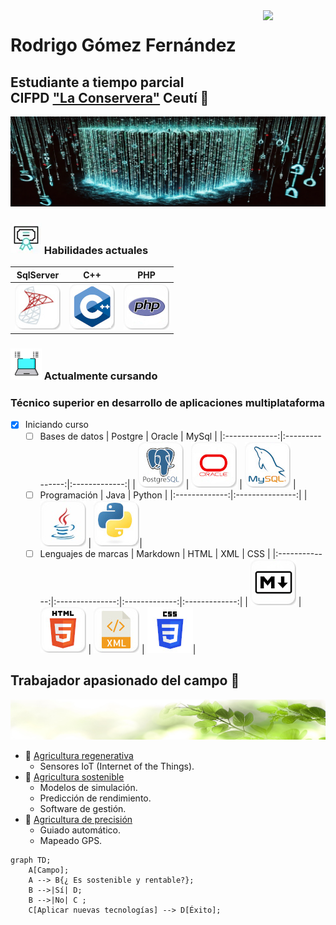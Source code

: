 <!--- Uso HTML para poner una imagen ya que en Markdown no puedo alinearla a la derecha aunque he pensado usar algún truco
como rellenar con espacios en blanco o insertar una imagen transparente delante, me parecía un poco cutre.
La imagen es el Octocat, la mascota de Github--->

<img align='right' src='https://user-images.githubusercontent.com/5713670/87202985-820dcb80-c2b6-11ea-9f56-7ec461c497c3.gif' width='100'>

# Rodrigo Gómez Fernández
## Estudiante a tiempo parcial <br> CIFPD ["La Conservera"](http://www.fplaconservera.es) Ceutí 📖

![Faceta informátia](https://github.com/Raderigo/Raderigo/blob/main/src/Banner%20codigo.jpg)

### ![](https://github.com/Raderigo/Raderigo/blob/main/Diploma.webp) Habilidades actuales

| SqlServer | C++ | PHP  |
|:-------------:|:---------------:|:-------------:|
| ![SqlServer](https://github.com/Raderigo/Raderigo/blob/main/src/sqlserver.jpg) | ![C++](https://github.com/Raderigo/Raderigo/blob/main/src/c++.jpg) | ![PHP](https://github.com/Raderigo/Raderigo/blob/main/src/php.jpg)  |

### ![](https://github.com/Raderigo/Raderigo/blob/main/elearnin.gif) Actualmente cursando
### Técnico superior en desarrollo de aplicaciones multiplataforma


<!--- La siguiente lista gracias al flavor de Github para Markdown (GFM) --->
- [X] Iniciando curso
    - [ ] Bases de datos
        | Postgre       | Oracle       | MySql      |
        |:-------------:|:---------------:|:-------------:|
        | ![Postgre](https://github.com/Raderigo/Raderigo/blob/main/src/postgre.jpg) | ![Oracle](https://github.com/Raderigo/Raderigo/blob/main/src/oracle.jpg) | ![MySql](https://github.com/Raderigo/Raderigo/blob/main/src/mysql.jpg) |
    - [ ] Programación
        | Java       | Python       |
        |:-------------:|:---------------:|
        | ![Java](https://github.com/Raderigo/Raderigo/blob/main/src/java.jpg) | ![Python](https://github.com/Raderigo/Raderigo/blob/main/src/python.jpg)|
    - [ ] Lenguajes de marcas
        | Markdown       | HTML       | XML      | CSS      |
        |:-------------:|:---------------:|:-------------:|:-------------:|
        | ![Markdown](https://github.com/Raderigo/Raderigo/blob/main/src/markdown.jpg) | ![HTML](https://github.com/Raderigo/Raderigo/blob/main/src/html.jpg) | ![XML](https://github.com/Raderigo/Raderigo/blob/main/src/xml.jpg) | ![CSS](https://github.com/Raderigo/Raderigo/blob/main/src/css.jpg)|

## Trabajador apasionado del campo 🌱
![](https://github.com/Raderigo/Raderigo/blob/main/src/Banner%20hoja.jpg)
* 🌄 [Agricultura regenerativa](https://es.wikipedia.org/wiki/Agricultura_regenerativa)
  * Sensores IoT (Internet of the Things).
* 🍎 [Agricultura sostenible](https://es.wikipedia.org/wiki/Agricultura_sostenible)
  * Modelos de simulación.
  * Predicción de rendimiento.
  * Software de gestión.
* 🚜 [Agricultura de precisión](https://es.wikipedia.org/wiki/Agricultura_de_precisi%C3%B3n)
  * Guiado automático.
  * Mapeado GPS.

<!--- Gracias a Mermaid, que es un flavor de Markdown soportado por Github, puedo hacer el siguiente diagrama -->
```mermaid
graph TD;
    A[Campo];
    A --> B{¿ Es sostenible y rentable?};
    B -->|Sí| D;
    B -->|No| C ;
    C[Aplicar nuevas tecnologías] --> D[Éxito];
```


